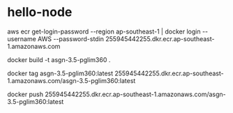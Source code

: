 # hello-node
aws ecr get-login-password --region ap-southeast-1 | docker login --username AWS --password-stdin 255945442255.dkr.ecr.ap-southeast-1.amazonaws.com

docker build -t asgn-3.5-pglim360 .

docker tag asgn-3.5-pglim360:latest 255945442255.dkr.ecr.ap-southeast-1.amazonaws.com/asgn-3.5-pglim360:latest

 docker push 255945442255.dkr.ecr.ap-southeast-1.amazonaws.com/asgn-3.5-pglim360:latest
 